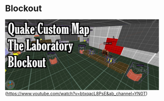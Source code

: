 # Blockout

![Video_Thumbnail](https://github.com/YN0T12/QuakeMapSinglePlayer/blob/main/Images/Quake%20Singleplayer%20Blockout%20Lab.PNG)(https://www.youtube.com/watch?v=btxqacL8PsE&ab_channel=YN0T)

